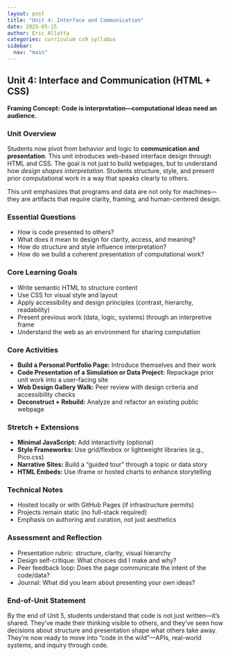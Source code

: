 ```yaml
---
layout: post
title: "Unit 4: Interface and Communication"
date: 2025-05-15
author: Eric Allatta
categories: curriculum cs9 syllabus
sidebar:
  nav: "main"
---
```


## Unit 4: Interface and Communication (HTML + CSS)
**Framing Concept: Code is interpretation—computational ideas need an audience.**

### Unit Overview
Students now pivot from behavior and logic to **communication and presentation**. This unit introduces web-based interface design through HTML and CSS. The goal is not just to build webpages, but to understand how *design shapes interpretation*. Students structure, style, and present prior computational work in a way that speaks clearly to others.

This unit emphasizes that programs and data are not only for machines—they are artifacts that require clarity, framing, and human-centered design.

### Essential Questions
- How is code presented to others?
- What does it mean to design for clarity, access, and meaning?
- How do structure and style influence interpretation?
- How do we build a coherent presentation of computational work?

### Core Learning Goals
- Write semantic HTML to structure content
- Use CSS for visual style and layout
- Apply accessibility and design principles (contrast, hierarchy, readability)
- Present previous work (data, logic, systems) through an interpretive frame
- Understand the web as an environment for sharing computation

### Core Activities
- **Build a Personal Portfolio Page:** Introduce themselves and their work
- **Code Presentation of a Simulation or Data Project:** Repackage prior unit work into a user-facing site
- **Web Design Gallery Walk:** Peer review with design criteria and accessibility checks
- **Deconstruct + Rebuild:** Analyze and refactor an existing public webpage

### Stretch + Extensions
- **Minimal JavaScript:** Add interactivity (optional)
- **Style Frameworks:** Use grid/flexbox or lightweight libraries (e.g., Pico.css)
- **Narrative Sites:** Build a “guided tour” through a topic or data story
- **HTML Embeds:** Use iframe or hosted charts to enhance storytelling

### Technical Notes
- Hosted locally or with GitHub Pages (if infrastructure permits)
- Projects remain static (no full-stack required)
- Emphasis on authoring and curation, not just aesthetics

### Assessment and Reflection
- Presentation rubric: structure, clarity, visual hierarchy
- Design self-critique: What choices did I make and why?
- Peer feedback loop: Does the page communicate the intent of the code/data?
- Journal: What did you learn about presenting your own ideas?

### End-of-Unit Statement
By the end of Unit 5, students understand that code is not just written—it’s shared. They’ve made their thinking visible to others, and they’ve seen how decisions about structure and presentation shape what others take away. They’re now ready to move into “code in the wild”—APIs, real-world systems, and inquiry through code.
